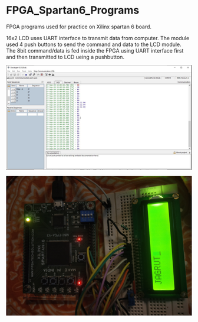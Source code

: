 # FPGA_Spartan6_Programs
FPGA programs used for practice on Xilinx spartan 6 board.

16x2 LCD uses UART interface to transmit data from computer. The module used 4 push buttons to send the command and data to the LCD module. The 8bit command/data is fed inside the FPGA using UART interface first and then transmitted to LCD ueing a pushbutton.

![](16x2_lcd/docklight_ss.JPG)

![](16x2_lcd/lcd_with_fpga.JPG)
